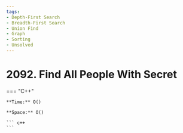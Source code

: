 ```yaml
---
tags:
- Depth-First Search
- Breadth-First Search
- Union Find
- Graph
- Sorting
- Unsolved
---
```



# 2092. Find All People With Secret

=== "C++"

    **Time:** O()

    **Space:** O()

    ``` c++
    ```